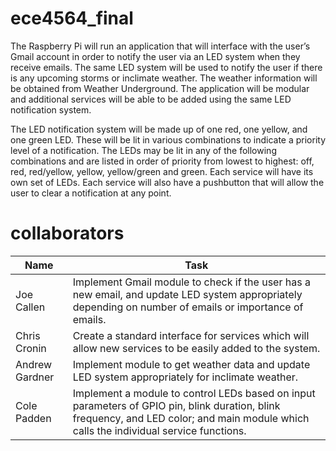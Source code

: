 ece4564_final
=============
The Raspberry Pi will run an application that will interface with the user’s Gmail account in order to notify the user via an LED system when they receive emails. The same LED system will be used to notify the user if there is any upcoming storms or inclimate weather. The weather information will be obtained from Weather Underground. The application will be modular and additional services will be able to be added using the same LED notification system.

The LED notification system will be made up of one red, one yellow, and one green LED. These will be lit in various combinations to indicate a priority level of a notification. The LEDs may be lit in any of the following combinations and are listed in order of priority from lowest to highest: off, red, red/yellow, yellow, yellow/green and green. Each service will have its own set of LEDs. Each service will also have a pushbutton that will allow the user to clear a notification at any point.


collaborators
=============

Name | Task
--- | ---
Joe Callen | Implement Gmail module to check if the user has a new email, and update LED system appropriately depending on number of emails or importance of emails.
Chris Cronin | Create a standard interface for services which will allow new services to be easily added to the system.
Andrew Gardner | Implement module to get weather data and update LED system appropriately for inclimate weather.
Cole Padden | Implement a module to control LEDs based on input parameters of GPIO pin, blink duration, blink frequency, and LED color; and main module which calls the individual service functions.





